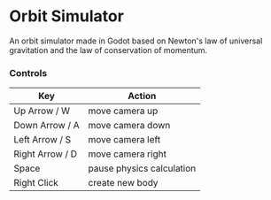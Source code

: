 # Orbit Simulator
An orbit simulator made in Godot based on Newton's law of universal gravitation and the law of conservation of momentum.

### Controls

|       Key       |           Action          |
| --------------- | ------------------------- |
| Up Arrow    / W | move camera up            |
| Down Arrow  / A | move camera down          |
| Left Arrow  / S | move camera left          |
| Right Arrow / D | move camera right         |
| Space           | pause physics calculation |
| Right Click     | create new body           |
